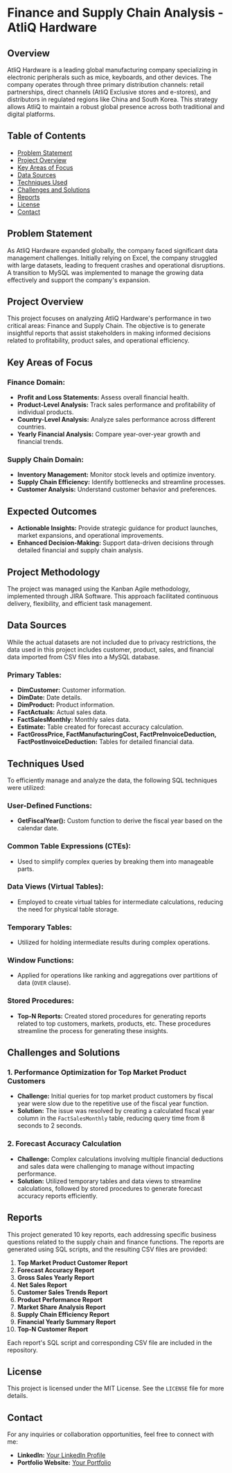 # Finance and Supply Chain Analysis - AtliQ Hardware

## Overview
AtliQ Hardware is a leading global manufacturing company specializing in electronic peripherals such as mice, keyboards, and other devices. The company operates through three primary distribution channels: retail partnerships, direct channels (AtliQ Exclusive stores and e-stores), and distributors in regulated regions like China and South Korea. This strategy allows AtliQ to maintain a robust global presence across both traditional and digital platforms.

## **Table of Contents**
- [Problem Statement](#problem-statement)
- [Project Overview](#project-overview)
- [Key Areas of Focus](#key-areas-of-focus)
- [Data Sources](#data-sources)
- [Techniques Used](#techniques-used)
- [Challenges and Solutions](#challenges-and-solutions)
- [Reports](#reports)
- [License](#license)
- [Contact](#contact)

## **Problem Statement**
As AtliQ Hardware expanded globally, the company faced significant data management challenges. Initially relying on Excel, the company struggled with large datasets, leading to frequent crashes and operational disruptions. A transition to MySQL was implemented to manage the growing data effectively and support the company's expansion.

## **Project Overview**
This project focuses on analyzing AtliQ Hardware's performance in two critical areas: Finance and Supply Chain. The objective is to generate insightful reports that assist stakeholders in making informed decisions related to profitability, product sales, and operational efficiency.

## **Key Areas of Focus**

### Finance Domain:
- **Profit and Loss Statements:** Assess overall financial health.
- **Product-Level Analysis:** Track sales performance and profitability of individual products.
- **Country-Level Analysis:** Analyze sales performance across different countries.
- **Yearly Financial Analysis:** Compare year-over-year growth and financial trends.

### Supply Chain Domain:
- **Inventory Management:** Monitor stock levels and optimize inventory.
- **Supply Chain Efficiency:** Identify bottlenecks and streamline processes.
- **Customer Analysis:** Understand customer behavior and preferences.

## Expected Outcomes
- **Actionable Insights:** Provide strategic guidance for product launches, market expansions, and operational improvements.
- **Enhanced Decision-Making:** Support data-driven decisions through detailed financial and supply chain analysis.

## Project Methodology
The project was managed using the Kanban Agile methodology, implemented through JIRA Software. This approach facilitated continuous delivery, flexibility, and efficient task management.

## **Data Sources**
While the actual datasets are not included due to privacy restrictions, the data used in this project includes customer, product, sales, and financial data imported from CSV files into a MySQL database.

### Primary Tables:
- **DimCustomer:** Customer information.
- **DimDate:** Date details.
- **DimProduct:** Product information.
- **FactActuals:** Actual sales data.
- **FactSalesMonthly:** Monthly sales data.
- **Estimate:** Table created for forecast accuracy calculation.
- **FactGrossPrice, FactManufacturingCost, FactPreInvoiceDeduction, FactPostInvoiceDeduction:** Tables for detailed financial data.

## **Techniques Used**
To efficiently manage and analyze the data, the following SQL techniques were utilized:

### User-Defined Functions:
- **GetFiscalYear():** Custom function to derive the fiscal year based on the calendar date.

### Common Table Expressions (CTEs):
- Used to simplify complex queries by breaking them into manageable parts.

### Data Views (Virtual Tables):
- Employed to create virtual tables for intermediate calculations, reducing the need for physical table storage.

### Temporary Tables:
- Utilized for holding intermediate results during complex operations.

### Window Functions:
- Applied for operations like ranking and aggregations over partitions of data (`OVER` clause).

### Stored Procedures:
- **Top-N Reports:** Created stored procedures for generating reports related to top customers, markets, products, etc. These procedures streamline the process for generating these insights.

## **Challenges and Solutions**

### **1. Performance Optimization for Top Market Product Customers**
- **Challenge:** Initial queries for top market product customers by fiscal year were slow due to the repetitive use of the fiscal year function.
- **Solution:** The issue was resolved by creating a calculated fiscal year column in the `FactSalesMonthly` table, reducing query time from 8 seconds to 2 seconds.

### **2. Forecast Accuracy Calculation**
- **Challenge:** Complex calculations involving multiple financial deductions and sales data were challenging to manage without impacting performance.
- **Solution:** Utilized temporary tables and data views to streamline calculations, followed by stored procedures to generate forecast accuracy reports efficiently.

## **Reports**

This project generated 10 key reports, each addressing specific business questions related to the supply chain and finance functions. The reports are generated using SQL scripts, and the resulting CSV files are provided:

1. **Top Market Product Customer Report**
2. **Forecast Accuracy Report**
3. **Gross Sales Yearly Report**
4. **Net Sales Report**
5. **Customer Sales Trends Report**
6. **Product Performance Report**
7. **Market Share Analysis Report**
8. **Supply Chain Efficiency Report**
9. **Financial Yearly Summary Report**
10. **Top-N Customer Report**

Each report's SQL script and corresponding CSV file are included in the repository.

## **License**

This project is licensed under the MIT License. See the `LICENSE` file for more details.

## **Contact**

For any inquiries or collaboration opportunities, feel free to connect with me:

- **LinkedIn:** [Your LinkedIn Profile](https://www.linkedin.com/in/your-linkedin-profile/)
- **Portfolio Website:** [Your Portfolio](https://www.your-portfolio-website.com/)
